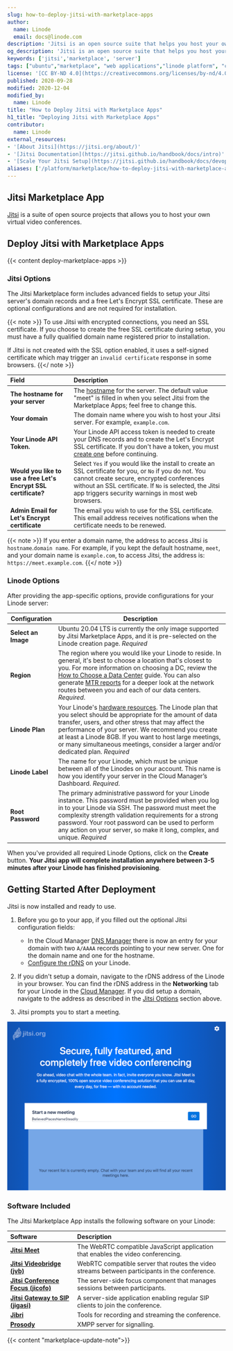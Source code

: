 ```yaml
---
slug: how-to-deploy-jitsi-with-marketplace-apps
author:
  name: Linode
  email: docs@linode.com
description: 'Jitsi is an open source suite that helps you host your own virtual video conferences. Follow this guide to deploy Jitsi on Linode using Marketplace Apps.'
og_description: 'Jitsi is an open source suite that helps you host your own virtual video conferences. Follow this guide to deploy Jitsi on Linode using Marketplace Apps.'
keywords: ['jitsi','marketplace', 'server']
tags: ["ubuntu","marketplace", "web applications","linode platform", "cloud manager", "ssl"]
license: '[CC BY-ND 4.0](https://creativecommons.org/licenses/by-nd/4.0)'
published: 2020-09-28
modified: 2020-12-04
modified_by:
  name: Linode
title: "How to Deploy Jitsi with Marketplace Apps"
h1_title: "Deploying Jitsi with Marketplace Apps"
contributor:
  name: Linode
external_resources:
- '[About Jitsi](https://jitsi.org/about/)'
- '[Jitsi Documentation](https://jitsi.github.io/handbook/docs/intro)'
- '[Scale Your Jitsi Setup](https://jitsi.github.io/handbook/docs/devops-guide/devops-guide-scalable)'
aliases: ['/platform/marketplace/how-to-deploy-jitsi-with-marketplace-apps/', '/platform/one-click/how-to-deploy-jitsi-with-one-click-apps/']
---
```


## Jitsi Marketplace App

[Jitsi](https://jitsi.org) is a suite of open source projects that allows you to host your own virtual video conferences.

## Deploy Jitsi with Marketplace Apps

{{< content deploy-marketplace-apps >}}

### Jitsi Options

The Jitsi Marketplace form includes advanced fields to setup your Jitsi server's domain records and a free Let's Encrypt SSL certificate. These are optional configurations and are not required for installation.

{{< note >}}
To use Jitsi with encrypted connections, you need an SSL certificate. If you choose to create the free SSL certificate during setup, you must have a fully qualified domain name registered prior to installation.

If Jitsi is not created with the SSL option enabled, it uses a self-signed certificate which may trigger an `invalid certificate` response in some browsers.
{{</ note >}}

| **Field** | **Description** |
|:--------------|:------------|
| **The hostname for your server** | The [hostname](/docs/guides/getting-started/#set-the-hostname) for the server. The default value "meet" is filled in when you select Jitsi from the Marketplace Apps; feel free to change this. |
| **Your domain** | The domain name where you wish to host your Jitsi server. For example, `example.com`. |
| **Your Linode API Token.** | Your Linode API access token is needed to create your DNS records and to create the Let's Encrypt SSL certificate. If you don't have a token, you must [create one](/docs/guides/getting-started-with-the-linode-api/#get-an-access-token) before continuing. |
| **Would you like to use a free Let's Encrypt SSL certificate?** | Select `Yes` if you would like the install to create an SSL certificate for you, or `No` if you do not. You cannot create secure, encrypted conferences without an SSL certificate. If `No` is selected, the Jitsi app triggers security warnings in most web browsers. |
| **Admin Email for Let's Encrypt certificate** | The email you wish to use for the SSL certificate. This email address receives notifications when the certificate needs to be renewed. |

{{< note >}}
If you enter a domain name, the address to access Jitsi is `hostname`.`domain name`. For example, if you kept the default hostname, `meet`, and your domain name is `example.com`, to access Jitsi, the address is: `https://meet.example.com`.
{{</ note >}}

### Linode Options

After providing the app-specific options, provide configurations for your Linode server:

| **Configuration** | **Description** |
|-------------------|-----------------|
| **Select an Image** | Ubuntu 20.04 LTS is currently the only image supported by Jitsi Marketplace Apps, and it is pre-selected on the Linode creation page. *Required* |
| **Region** | The region where you would like your Linode to reside. In general, it's best to choose a location that's closest to you. For more information on choosing a DC, review the [How to Choose a Data Center](/docs/guides/how-to-choose-a-data-center) guide. You can also generate [MTR reports](/docs/guides/diagnosing-network-issues-with-mtr/) for a deeper look at the network routes between you and each of our data centers. *Required*. |
| **Linode Plan** | Your Linode's [hardware resources](/docs/guides/how-to-choose-a-linode-plan/#hardware-resource-definitions). The Linode plan that you select should be appropriate for the amount of data transfer, users, and other stress that may affect the performance of your server. We recommend you create at least a Linode 8GB. If you want to host large meetings, or many simultaneous meetings, consider a larger and/or dedicated plan. *Required* |
| **Linode Label** | The name for your Linode, which must be unique between all of the Linodes on your account. This name is how you identify your server in the Cloud Manager’s Dashboard. *Required*. |
| **Root Password** | The primary administrative password for your Linode instance. This password must be provided when you log in to your Linode via SSH. The password must meet the complexity strength validation requirements for a strong password. Your root password can be used to perform any action on your server, so make it long, complex, and unique. *Required* |

When you've provided all required Linode Options, click on the **Create** button. **Your Jitsi app will complete installation anywhere between 3-5 minutes after your Linode has finished provisioning**.

## Getting Started After Deployment

Jitsi is now installed and ready to use.

1.  Before you go to your app, if you filled out the optional Jitsi configuration fields:

    - In the Cloud Manager [DNS Manager](/docs/guides/dns-manager/#add-a-domain) there is now an entry for your domain with two `A/AAAA` records pointing to your new server. One for the domain name and one for the hostname.
    - [Configure the rDNS](/docs/guides/configure-your-linode-for-reverse-dns/) on your Linode.

1.  If you didn't setup a domain, navigate to the rDNS address of the Linode in your browser. You can find the rDNS address in the **Networking** tab for your Linode in the [Cloud Manager](https://cloud.linode.com). If you did setup a domain, navigate to the address as described in the [Jitsi Options](#jitsi-options) section above.

1.  Jitsi prompts you to start a meeting.

!["Jitsi Start a Meeting"](jitsi-start-a-meeting.png "Jitsi Start a Meeting")

### Software Included

The Jitsi Marketplace App installs the following software on your Linode:

| **Software** | **Description** |
|:--------------|:------------|
| [**Jitsi Meet**](https://jitsi.org/jitsi-meet) | The WebRTC compatible JavaScript application that enables the video conferencing.|
| [**Jitsi Videobridge (jvb)**](https://jitsi.org/jitsi-videobridge) | WebRTC compatible server that routes the video streams between participants in the conference. |
| [**Jitsi Conference Focus (jicofo)**](https://github.com/jitsi/jicofo) | The server-side focus component that manages sessions between participants. |
| [**Jitsi Gateway to SIP (jigasi)**](https://github.com/jitsi/jigasi) | A server-side application enabling regular SIP clients to join the conference. |
| [**Jibri**](https://github.com/jitsi/jibri) | Tools for recording and streaming the conference. |
| [**Prosody**](https://prosody.im/) | XMPP server for signalling. |

{{< content "marketplace-update-note">}}
